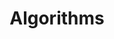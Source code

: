 ---
layout: default
title: Algorithms
nav_order: 3
has_children: true
permalink: /docs/Algorithms
---